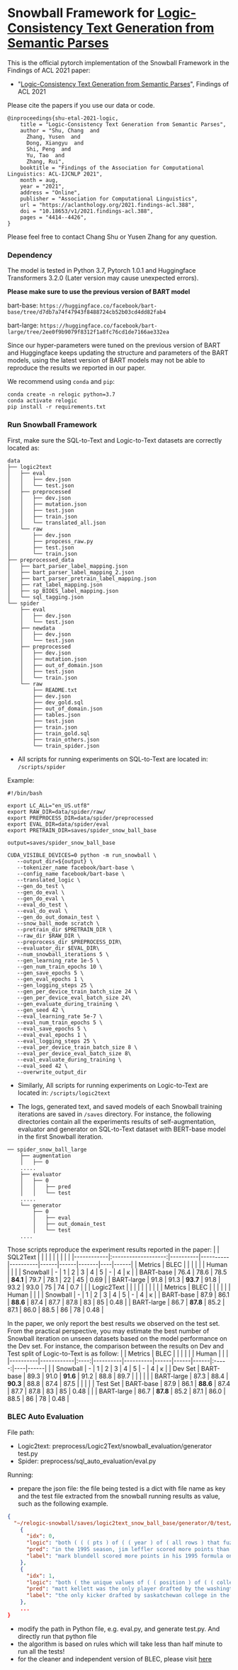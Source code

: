 # Snowball Framework for [Logic-Consistency Text Generation from Semantic Parses](https://aclanthology.org/2021.findings-acl.388/)

This is the official pytorch implementation of the Snowball Framework in the Findings of ACL 2021 paper:
- "[Logic-Consistency Text Generation from Semantic Parses](https://aclanthology.org/2021.findings-acl.388/)", Findings of ACL 2021

Please cite the papers if you use our data or code.
```
@inproceedings{shu-etal-2021-logic,
    title = "Logic-Consistency Text Generation from Semantic Parses",
    author = "Shu, Chang  and
      Zhang, Yusen  and
      Dong, Xiangyu  and
      Shi, Peng  and
      Yu, Tao  and
      Zhang, Rui",
    booktitle = "Findings of the Association for Computational Linguistics: ACL-IJCNLP 2021",
    month = aug,
    year = "2021",
    address = "Online",
    publisher = "Association for Computational Linguistics",
    url = "https://aclanthology.org/2021.findings-acl.388",
    doi = "10.18653/v1/2021.findings-acl.388",
    pages = "4414--4426",
}

```

Please feel free to contact Chang Shu or Yusen Zhang for any question.

### Dependency

The model is tested in Python 3.7, Pytorch 1.0.1 and Huggingface Transformers 3.2.0 (Later version may cause unexpected errors). 

**Please make sure to use the previous version of BART model**

bart-base: `https://huggingface.co/facebook/bart-base/tree/d7db7a74f47943f8488724cb52b03cd4dd82fab4`

bart-large: `https://huggingface.co/facebook/bart-large/tree/2ee0f9b9079f8312f1a8fc76cd1de7166ae332ea`

Since our hyper-parameters were tuned on the previous version of BART and Huggingface keeps updating the structure and parameters of the BART models, using the latest version of BART models may not be able to reproduce the results we reported in our paper.


We recommend using `conda` and `pip`:

```
conda create -n relogic python=3.7
conda activate relogic
pip install -r requirements.txt
```

### Run Snowball Framework
First, make sure the SQL-to-Text and Logic-to-Text datasets are correctly located as:

```
data
├── logic2text
│   ├── eval
│   │   ├── dev.json
│   │   └── test.json
│   ├── preprocessed
│   │   ├── dev.json
│   │   ├── mutation.json
│   │   ├── test.json
│   │   ├── train.json
│   │   └── translated_all.json
│   └── raw
│       ├── dev.json
│       ├── propcess_raw.py
│       ├── test.json
│       └── train.json
├── preprocessed_data
│   ├── bart_parser_label_mapping.json
│   ├── bart_parser_label_mapping_2.json
│   ├── bart_parser_pretrain_label_mapping.json
│   ├── rat_label_mapping.json
│   ├── sp_BIOES_label_mapping.json
│   └── sql_tagging.json
└── spider
    ├── eval
    │   ├── dev.json
    │   └── test.json
    ├── newdata
    │   ├── dev.json
    │   └── test.json
    ├── preprocessed
    │   ├── dev.json
    │   ├── mutation.json
    │   ├── out_of_domain.json
    │   ├── test.json
    │   └── train.json
    └── raw
        ├── README.txt
        ├── dev.json
        ├── dev_gold.sql
        ├── out_of_domain.json
        ├── tables.json
        ├── test.json
        ├── train.json
        ├── train_gold.sql
        ├── train_others.json
        └── train_spider.json
```

- All scripts for running experiments on SQL-to-Text are located in: `/scripts/spider`

Example:
```
#!/bin/bash

export LC_ALL="en_US.utf8"
export RAW_DIR=data/spider/raw/
export PREPROCESS_DIR=data/spider/preprocessed
export EVAL_DIR=data/spider/eval
export PRETRAIN_DIR=saves/spider_snow_ball_base

output=saves/spider_snow_ball_base

CUDA_VISIBLE_DEVICES=0 python -m run_snowball \
   --output_dir=${output} \
   --tokenizer_name facebook/bart-base \
   --config_name facebook/bart-base \
   --translated_logic \
   --gen_do_test \
   --gen_do_eval \
   --gen_do_eval \
   --eval_do_test \
   --eval_do_eval \
   --gen_do_out_domain_test \
   --snow_ball_mode scratch \
   --pretrain_dir $PRETRAIN_DIR \
   --raw_dir $RAW_DIR \
   --preprocess_dir $PREPROCESS_DIR\
   --evaluator_dir $EVAL_DIR\
   --num_snowball_iterations 5 \
   --gen_learning_rate 1e-5 \
   --gen_num_train_epochs 10 \
   --gen_save_epochs 5 \
   --gen_eval_epochs 1 \
   --gen_logging_steps 25 \
   --gen_per_device_train_batch_size 24 \
   --gen_per_device_eval_batch_size 24\
   --gen_evaluate_during_training \
   --gen_seed 42 \
   --eval_learning_rate 5e-7 \
   --eval_num_train_epochs 5 \
   --eval_save_epochs 5 \
   --eval_eval_epochs 1 \
   --eval_logging_steps 25 \
   --eval_per_device_train_batch_size 8 \
   --eval_per_device_eval_batch_size 8\
   --eval_evaluate_during_training \
   --eval_seed 42 \
   --overwrite_output_dir
```
- Similarly, All scripts for running experiments on Logic-to-Text are located in: `/scripts/logic2text`

- The logs, generated text, and saved models of each Snowball training iterations are saved in `/saves` directory. For instance, the following directories contain all the experiments results of self-augmentation, evaluator and generator on SQL-to-Text dataset with BERT-base model in the first Snowball iteration.

```
── spider_snow_ball_large
    ├── augmentation
    │   ├── 0
	.....
    ├── evaluator
    │   ├── 0
    │   │   ├── pred
    │   │   └── test
	.....
    └── generator
        ├── 0
        │   ├── eval
        │   ├── out_domain_test
        │   └── test
	....
```

Those scripts reproduce the experiment results reported in the paper:
|            |      SQL2Text       |          |          |          |      |      |       |    |      |
|------------|:-------------------:|----------|----------|----------|------|------|-------|----|------|
| Metrics    |         BLEC        |          |          |          |      |      | Human |    |      |
| Snowball   | -                   | 1        | 2        | 3        | 4    | 5    |   -   | 4  | κ    |
| BART-base  | 76.4                | 78.6     | 78.5     | **84.1** | 79.7 | 78.1 | 22    | 45 | 0.69 |
| BART-large | 91.8                | 91.3     | **93.7** | 91.8     | 93.2 | 93.0 | 75    | 74 | 0.7  |
|            | Logic2Text          |          |          |          |      |      |       |    |      |
| Metrics    |         BLEC        |          |          |          |      |      | Human |    |      |
| Snowball   | -                   | 1        | 2        | 3        | 4    | 5    |   -   | 4  |   κ  |
| BART-base  | 87.9                | 86.1     | **88.6** | 87.4     | 87.7 | 87.8 | 83    | 85 | 0.48 |
| BART-large | 86.7                | **87.8** | 85.2     | 87.1     | 86.0 | 88.5 | 86    | 78 | 0.48 |


In the paper, we only report the best results we observed on the test set. From the practical perspective, you may estimate the best number of Snowball iteration on unseen datasets based on the model performance on the Dev set. For instance, the comparison between the results on Dev and Test split of Logic-to-Text is as follow:
|          | Metrics    | BLEC |          |          |      |      |      | Human |    |      |
|----------|------------|:----:|----------|----------|------|------|------|:-----:|----|------|
|          | Snowball   | -    | 1        | 2        | 3    | 4    | 5    |   -   | 4  |   κ  |
| Dev Set  | BART-base  | 89.3 | 91.0     | **91.6** | 91.2 | 88.8 | 89.7 |       |    |      |
|          | BART-large | 87.3 | 88.4     | **90.3** | 88.8 | 87.4 | 87.5 |       |    |      |
| Test Set | BART-base  | 87.9 | 86.1     | **88.6** | 87.4 | 87.7 | 87.8 | 83    | 85 | 0.48 |
|          | BART-large | 86.7 | **87.8** | 85.2     | 87.1 | 86.0 | 88.5 | 86    | 78 | 0.48 |




### BLEC Auto Evaluation
File path:
- Logic2text: preprocess/Logic2Text/snowball_evaluation/generator test.py
- Spider: preprocess/sql_auto_evaluation/eval.py

Running:
- prepare the json file: the file being tested is a dict with file name as key and the test file extracted from the snowball running results as value, such as the following example.
```json
{
  "~/relogic-snowball/saves/logic2text_snow_ball_base/generator/0/test/epoch_10.json": [
    {
      "idx": 0,
      "logic": "both ( ( ( pts ) of ( ( year ) of ( all rows ) that fuzzy matches ( 1995 ) ) ) is greater than ( ( pts ) of ( ( year ) of ( all rows ) that fuzzy matches ( 1991 ) ) ) ) and ( both ( ( ( pts ) of ( ( year ) of ( all rows ) that fuzzy matches ( 1995 ) ) ) is equal to ( 13 ) ) and ( ( ( pts ) of ( ( year ) of ( all rows ) that fuzzy matches ( 1991 ) ) ) is equal to ( 1 ) ) are true ) are true",
      "pred": "in the 1995 season, jim leffler scored more points than he did in the 1991 season.",
      "label": "mark blundell scored more points in his 1995 formula one race than he did in his 1991 formula one race."
    },
    {
      "idx": 1,
      "logic": "both ( the unique values of ( ( position ) of ( ( college ) of ( all rows ) that fuzzy matches ( saskatchewan ) ) that fuzzy matches ( k ) ) ) and ( ( ( player ) of ( ( position ) of ( ( college ) of ( all rows ) that fuzzy matches ( saskatchewan ) ) that fuzzy matches ( k ) ) ) is the same as ( matt kellett ) ) are true",
      "pred": "matt kellett was the only player drafted by the washington redskins from saskatchewan college.",
      "label": "the only kicker drafted by saskatchewan college in the 1998 cfl draft was matt kellett."
    },
    ...
}
```
- modify the path in Python file, e.g. eval.py, and generate test.py. And directly run that python file
- the algorithm is based on rules which will take less than half minute to run all the tests!
- for the cleaner and independent version of BLEC, please visit [here](https://github.com/chatc/BLEC)

